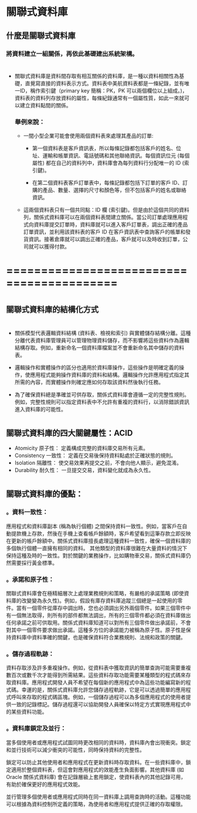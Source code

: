 # 關聯式資料庫
## 什麼是關聯式資料庫
### 將資料建立一組關係，再依此基礎建出系統架構。
#
* 關聯式資料庫是資料間存取有相互關係的資料庫，是一種以資料相關性為基礎，直覺寫直接的資料表示方式。資料表中美航資料表都是一條紀錄，並有唯一ID，稱作索引鍵（primary key 簡稱：PK，PK 可以兩個欄位以上組成。)，資料表的資料列存放資料的屬性，每條紀錄通常有一個屬性質，如此一來就可以建立資料點間的關係。

    ### 舉例來說：
    * 一間小型企業可能會使用兩個資料表來處理其產品的訂單:
        - 第一個資料表是客戶資訊表，所以每條記錄都包括客戶的姓名、位址、運輸和帳單資訊、電話號碼和其他聯絡資訊。每個資訊位元 (每個屬性) 都在自己的資料列中，資料庫會為每列資料行分配唯一的 ID (索引鍵)。
        
        - 在第二個資料表客戶訂單表中，每條記錄都包括下訂單的客戶 ID、訂購的產品、數量、選擇的尺寸和顏色等，但不包括客戶的姓名或聯絡資訊。
    * 這兩個資料表只有一個共同點：ID 欄 (索引鍵)。但是由於這個共同的資料列，關係式資料庫可以在兩個資料表間建立關係。當公司訂單處理應用程式向資料庫提交訂單時，資料庫就可以進入客戶訂單表，調出正確的產品訂單資訊，並利用該資料表的客戶 ID 在客戶資訊表中查詢客戶的帳單和發貨資訊。接著倉庫就可以調出正確的產品，客戶就可以及時收到訂單，公司就可以獲得付款。


#
# ==========================================
#
## 關聯式資料庫的結構化方式
#
* 關係模型代表邏輯資料結構 (資料表、檢視和索引) 與實體儲存結構分離。這種分離代表資料庫管理員可以管理物理資料儲存，而不影響將這些資料作為邏輯結構存取。例如，重新命名一個資料庫檔案並不會重新命名其中儲存的資料表。

* 邏輯操作和實體操作的區分也適用於資料庫操作，這些操作是明確定義的操作，使應用程式能夠操作資料庫的資料和結構。邏輯操作允許應用程式指定其所需的內容，而實體操作則確定應如何存取該資料然後執行任務。

* 為了確保資料總是準確並可供存取，關係式資料庫會遵循一定的完整性規則。例如，完整性規則可以指定資料表中不允許有重複的資料行，以消除錯誤資訊進入資料庫的可能性。
#
## 關聯式資料庫的四大關鍵屬性：ACID 
* Atomicity 原子性： 定義構成完整的資料庫交易所有元素。
* Consistency 一致性： 定義在交易後保持資料點處於正確狀態的規則。
* Isolation 隔離性： 使交易效果再提交之前，不會向他人顯示，避免混淆。
* Durability 耐久性： 一旦提交交易，資料變化就成為永久性。
#
## 關聯式資料庫的優點： 
### 。資料一致性：
應用程式和資料庫副本 (稱為執行個體) 之間保持資料一致性。例如，當客戶在自動提款機上存款，然後在手機上查看帳戶餘額時，客戶希望看到這筆存款立即反映在更新的帳戶餘額中。關係式資料庫擅長處理這種資料一致性，確保一個資料庫的多個執行個體一直擁有相同的資料。
其他類型的資料庫很難在大量資料的情況下保持這種及時的一致性。對於關鍵的業務操作，比如購物車交易，關係式資料庫仍然需要採行黃金標準。

### 。承諾和原子性：
關聯式資料庫會在極精細層次上處理業務規則和策略，有嚴格的承諾策略 (即使資料庫的改變變為永久性)。例如，假設有庫存資料庫追蹤三個總是一起使用的零件。當有一個零件從庫存中調出時，您也必須調出另外兩個零件。如果三個零件中有一個無法取得，則所有的部件都無法調出，所有的三個零件都必須在資料庫做出任何承諾之前可供取用。關係式資料庫知道可以對所有三個零件做出承諾前，不會對其中一個零件要求做出承諾。這種多方位的承諾能力被稱為原子性。原子性是保持資料庫中資料準確的關鍵，也是確保資料符合業務規則、法規和政策的關鍵。

### 。儲存過程軌跡：
資料存取涉及許多重複操作。例如，從資料表中獲取資訊的簡單查詢可能需要重複數百次或數千次才能得到所需結果。這些資料存取功能需要某種類型的程式碼來存取資料庫。應用程式開發人員不希望在每個新的應用程式中為這些功能編寫新的程式碼。幸運的是，關係式資料庫允許您儲存過程軌跡，它是可以透過簡單的應用程式呼叫來存取的程式碼區塊。例如，一個儲存過程可以為多個應用程式的使用者提供一致的記錄標記。儲存過程還可以協助開發人員確保以特定方式實現應用程式中的某些資料功能。

### 。資料庫鎖定及並行：
當多個使用者或應用程式試圖同時更改相同的資料時，資料庫內會出現衝突。鎖定和並行技術可以減少衝突的可能性，同時保持資料的完整性。

鎖定可以防止其他使用者和應用程式在更新資料時存取資料。在一些資料庫中，鎖定適用於整個資料表，但這會對應用程式的效能產生負面影響。其他資料庫 (如 Oracle 關係式資料庫) 會在記錄層級上套用鎖定，使資料表內的其他記錄可用，有助於確保更好的應用程式效能。

並行管理多個使用者或應用程式同時在同一資料庫上調用查詢時的活動。這種功能可以根據為資料控制所定義的策略，為使用者和應用程式提供正確的存取權限。


